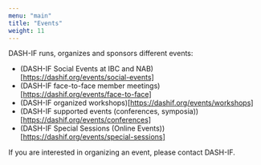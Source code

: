 ```yaml
---
menu: "main"
title: "Events"
weight: 11
---
```


DASH-IF runs, organizes and sponsors different events:
* (DASH-IF Social Events at IBC and NAB)[https://dashif.org/events/social-events]
* (DASH-IF face-to-face member meetings)[https://dashif.org/events/face-to-face]
* (DASH-IF organized workshops)[https://dashif.org/events/workshops]
* (DASH-IF supported events (conferences, symposia))[https://dashif.org/events/conferences]
* (DASH-IF Special Sessions (Online Events))[https://dashif.org/events/special-sessions]

If you are interested in organizing an event, please contact DASH-IF.
